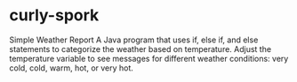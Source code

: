 # curly-spork
Simple Weather Report  A Java program that uses if, else if, and else statements to categorize the weather based on temperature. Adjust the temperature variable to see messages for different weather conditions: very cold, cold, warm, hot, or very hot.
